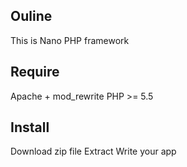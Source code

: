 ## Ouline
This is Nano PHP framework
## Require
Apache + mod_rewrite
PHP >= 5.5
## Install 
Download zip file
Extract
Write your app

